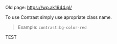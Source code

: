 Old page:
https://wp.ak1944.pl/

To use Contrast simply use apropriate class name.

> Example: `contrast:bg-color-red`

TEST
